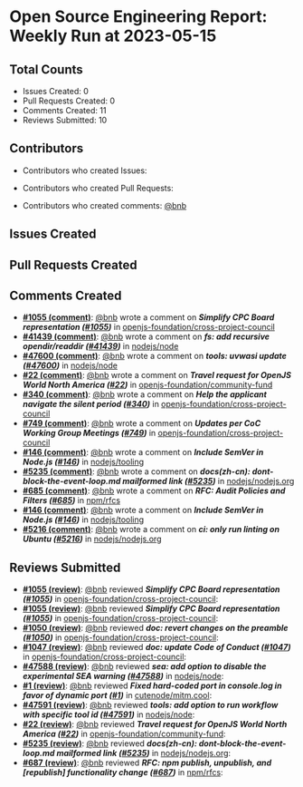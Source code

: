 # Open Source Engineering Report: Weekly Run at 2023-05-15

## Total Counts

* Issues Created: 0
* Pull Requests Created: 0
* Comments Created: 11
* Reviews Submitted: 10

## Contributors

* Contributors who created Issues: 

* Contributors who created Pull Requests: 

* Contributors who created comments: [@bnb](https://github.com/bnb)

## Issues Created



## Pull Requests Created



## Comments Created

* **[#1055 (comment)](https://github.com/openjs-foundation/cross-project-council/pull/1055#issuecomment-1522261626)**: [@bnb](https://github.com/bnb) wrote a comment on _**Simplify CPC Board representation ([#1055](https://github.com/openjs-foundation/cross-project-council/pull/1055))**_ in [openjs-foundation/cross-project-council](https://github.com/openjs-foundation/cross-project-council)
* **[#41439 (comment)](https://github.com/nodejs/node/pull/41439#issuecomment-1516990096)**: [@bnb](https://github.com/bnb) wrote a comment on _**fs: add recursive opendir/readdir ([#41439](https://github.com/nodejs/node/pull/41439))**_ in [nodejs/node](https://github.com/nodejs/node)
* **[#47600 (comment)](https://github.com/nodejs/node/pull/47600#issuecomment-1511950887)**: [@bnb](https://github.com/bnb) wrote a comment on _**tools: uvwasi update ([#47600](https://github.com/nodejs/node/pull/47600))**_ in [nodejs/node](https://github.com/nodejs/node)
* **[#22 (comment)](https://github.com/openjs-foundation/community-fund/pull/22#issuecomment-1505621473)**: [@bnb](https://github.com/bnb) wrote a comment on _**Travel request for OpenJS World North America ([#22](https://github.com/openjs-foundation/community-fund/pull/22))**_ in [openjs-foundation/community-fund](https://github.com/openjs-foundation/community-fund)
* **[#340 (comment)](https://github.com/openjs-foundation/cross-project-council/issues/340#issuecomment-1503725324)**: [@bnb](https://github.com/bnb) wrote a comment on _**Help the applicant navigate the silent period ([#340](https://github.com/openjs-foundation/cross-project-council/issues/340))**_ in [openjs-foundation/cross-project-council](https://github.com/openjs-foundation/cross-project-council)
* **[#749 (comment)](https://github.com/openjs-foundation/cross-project-council/pull/749#issuecomment-1503723618)**: [@bnb](https://github.com/bnb) wrote a comment on _**Updates per CoC Working Group Meetings ([#749](https://github.com/openjs-foundation/cross-project-council/pull/749))**_ in [openjs-foundation/cross-project-council](https://github.com/openjs-foundation/cross-project-council)
* **[#146 (comment)](https://github.com/nodejs/tooling/issues/146#issuecomment-1497931776)**: [@bnb](https://github.com/bnb) wrote a comment on _**Include SemVer in Node.js ([#146](https://github.com/nodejs/tooling/issues/146))**_ in [nodejs/tooling](https://github.com/nodejs/tooling)
* **[#5235 (comment)](https://github.com/nodejs/nodejs.org/pull/5235#issuecomment-1497928140)**: [@bnb](https://github.com/bnb) wrote a comment on _**docs(zh-cn): dont-block-the-event-loop.md mailformed link ([#5235](https://github.com/nodejs/nodejs.org/pull/5235))**_ in [nodejs/nodejs.org](https://github.com/nodejs/nodejs.org)
* **[#685 (comment)](https://github.com/npm/rfcs/issues/685#issuecomment-1497914962)**: [@bnb](https://github.com/bnb) wrote a comment on _**RFC: Audit Policies and Filters ([#685](https://github.com/npm/rfcs/issues/685))**_ in [npm/rfcs](https://github.com/npm/rfcs)
* **[#146 (comment)](https://github.com/nodejs/tooling/issues/146#issuecomment-1493659259)**: [@bnb](https://github.com/bnb) wrote a comment on _**Include SemVer in Node.js ([#146](https://github.com/nodejs/tooling/issues/146))**_ in [nodejs/tooling](https://github.com/nodejs/tooling)
* **[#5216 (comment)](https://github.com/nodejs/nodejs.org/pull/5216#issuecomment-1493383604)**: [@bnb](https://github.com/bnb) wrote a comment on _**ci: only run linting on Ubuntu ([#5216](https://github.com/nodejs/nodejs.org/pull/5216))**_ in [nodejs/nodejs.org](https://github.com/nodejs/nodejs.org)

## Reviews Submitted

* **[#1055 (review)](https://github.com/openjs-foundation/cross-project-council/pull/1055#pullrequestreview-1400510493)**: [@bnb](https://github.com/bnb) reviewed _**Simplify CPC Board representation ([#1055](https://github.com/openjs-foundation/cross-project-council/pull/1055))**_ in [openjs-foundation/cross-project-council](https://github.com/openjs-foundation/cross-project-council): 
* **[#1055 (review)](https://github.com/openjs-foundation/cross-project-council/pull/1055#pullrequestreview-1400500479)**: [@bnb](https://github.com/bnb) reviewed _**Simplify CPC Board representation ([#1055](https://github.com/openjs-foundation/cross-project-council/pull/1055))**_ in [openjs-foundation/cross-project-council](https://github.com/openjs-foundation/cross-project-council): 
* **[#1050 (review)](https://github.com/openjs-foundation/cross-project-council/pull/1050#pullrequestreview-1400459953)**: [@bnb](https://github.com/bnb) reviewed _**doc: revert changes on the preamble ([#1050](https://github.com/openjs-foundation/cross-project-council/pull/1050))**_ in [openjs-foundation/cross-project-council](https://github.com/openjs-foundation/cross-project-council): 
* **[#1047 (review)](https://github.com/openjs-foundation/cross-project-council/pull/1047#pullrequestreview-1400458461)**: [@bnb](https://github.com/bnb) reviewed _**doc: update Code of Conduct ([#1047](https://github.com/openjs-foundation/cross-project-council/pull/1047))**_ in [openjs-foundation/cross-project-council](https://github.com/openjs-foundation/cross-project-council): 
* **[#47588 (review)](https://github.com/nodejs/node/pull/47588#pullrequestreview-1398457289)**: [@bnb](https://github.com/bnb) reviewed _**sea: add option to disable the experimental SEA warning ([#47588](https://github.com/nodejs/node/pull/47588))**_ in [nodejs/node](https://github.com/nodejs/node): 
* **[#1 (review)](https://github.com/cutenode/mitm.cool/pull/1#pullrequestreview-1398259667)**: [@bnb](https://github.com/bnb) reviewed _**Fixed hard-coded port in console.log in favor of dynamic port ([#1](https://github.com/cutenode/mitm.cool/pull/1))**_ in [cutenode/mitm.cool](https://github.com/cutenode/mitm.cool): 
* **[#47591 (review)](https://github.com/nodejs/node/pull/47591#pullrequestreview-1388805511)**: [@bnb](https://github.com/bnb) reviewed _**tools: add option to run workflow with specific tool id ([#47591](https://github.com/nodejs/node/pull/47591))**_ in [nodejs/node](https://github.com/nodejs/node): 
* **[#22 (review)](https://github.com/openjs-foundation/community-fund/pull/22#pullrequestreview-1381742358)**: [@bnb](https://github.com/bnb) reviewed _**Travel request for OpenJS World North America ([#22](https://github.com/openjs-foundation/community-fund/pull/22))**_ in [openjs-foundation/community-fund](https://github.com/openjs-foundation/community-fund): 
* **[#5235 (review)](https://github.com/nodejs/nodejs.org/pull/5235#pullrequestreview-1373460758)**: [@bnb](https://github.com/bnb) reviewed _**docs(zh-cn): dont-block-the-event-loop.md mailformed link ([#5235](https://github.com/nodejs/nodejs.org/pull/5235))**_ in [nodejs/nodejs.org](https://github.com/nodejs/nodejs.org): 
* **[#687 (review)](https://github.com/npm/rfcs/pull/687#pullrequestreview-1373426159)**: [@bnb](https://github.com/bnb) reviewed _**RFC: npm publish, unpublish, and [republish] functionality change ([#687](https://github.com/npm/rfcs/pull/687))**_ in [npm/rfcs](https://github.com/npm/rfcs): 
